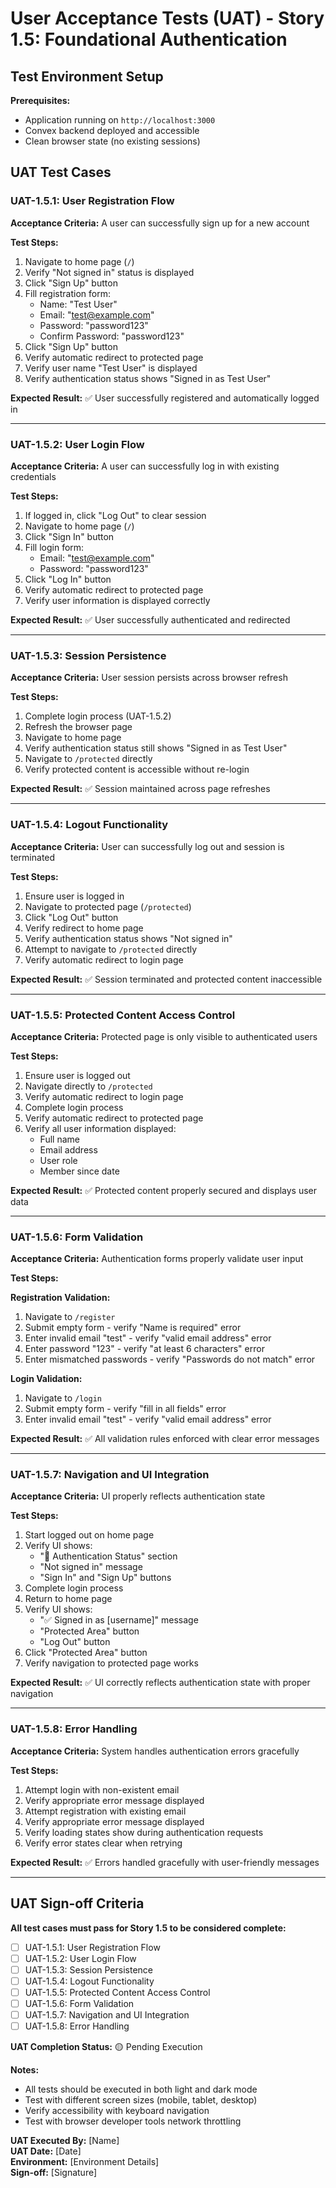 # User Acceptance Tests (UAT) - Story 1.5: Foundational Authentication

## Test Environment Setup

**Prerequisites:**
- Application running on `http://localhost:3000`
- Convex backend deployed and accessible
- Clean browser state (no existing sessions)

## UAT Test Cases

### UAT-1.5.1: User Registration Flow
**Acceptance Criteria:** A user can successfully sign up for a new account

**Test Steps:**
1. Navigate to home page (`/`)
2. Verify "Not signed in" status is displayed
3. Click "Sign Up" button
4. Fill registration form:
   - Name: "Test User"
   - Email: "test@example.com" 
   - Password: "password123"
   - Confirm Password: "password123"
5. Click "Sign Up" button
6. Verify automatic redirect to protected page
7. Verify user name "Test User" is displayed
8. Verify authentication status shows "Signed in as Test User"

**Expected Result:** ✅ User successfully registered and automatically logged in

---

### UAT-1.5.2: User Login Flow
**Acceptance Criteria:** A user can successfully log in with existing credentials

**Test Steps:**
1. If logged in, click "Log Out" to clear session
2. Navigate to home page (`/`)
3. Click "Sign In" button
4. Fill login form:
   - Email: "test@example.com"
   - Password: "password123" 
5. Click "Log In" button
6. Verify automatic redirect to protected page
7. Verify user information is displayed correctly

**Expected Result:** ✅ User successfully authenticated and redirected

---

### UAT-1.5.3: Session Persistence
**Acceptance Criteria:** User session persists across browser refresh

**Test Steps:**
1. Complete login process (UAT-1.5.2)
2. Refresh the browser page
3. Navigate to home page
4. Verify authentication status still shows "Signed in as Test User"
5. Navigate to `/protected` directly
6. Verify protected content is accessible without re-login

**Expected Result:** ✅ Session maintained across page refreshes

---

### UAT-1.5.4: Logout Functionality  
**Acceptance Criteria:** User can successfully log out and session is terminated

**Test Steps:**
1. Ensure user is logged in
2. Navigate to protected page (`/protected`)
3. Click "Log Out" button
4. Verify redirect to home page
5. Verify authentication status shows "Not signed in"
6. Attempt to navigate to `/protected` directly
7. Verify automatic redirect to login page

**Expected Result:** ✅ Session terminated and protected content inaccessible

---

### UAT-1.5.5: Protected Content Access Control
**Acceptance Criteria:** Protected page is only visible to authenticated users

**Test Steps:**
1. Ensure user is logged out
2. Navigate directly to `/protected`
3. Verify automatic redirect to login page
4. Complete login process
5. Verify automatic redirect to protected page
6. Verify all user information displayed:
   - Full name
   - Email address
   - User role
   - Member since date

**Expected Result:** ✅ Protected content properly secured and displays user data

---

### UAT-1.5.6: Form Validation
**Acceptance Criteria:** Authentication forms properly validate user input

**Test Steps:**

**Registration Validation:**
1. Navigate to `/register`
2. Submit empty form - verify "Name is required" error
3. Enter invalid email "test" - verify "valid email address" error  
4. Enter password "123" - verify "at least 6 characters" error
5. Enter mismatched passwords - verify "Passwords do not match" error

**Login Validation:**
1. Navigate to `/login`
2. Submit empty form - verify "fill in all fields" error
3. Enter invalid email "test" - verify "valid email address" error

**Expected Result:** ✅ All validation rules enforced with clear error messages

---

### UAT-1.5.7: Navigation and UI Integration
**Acceptance Criteria:** UI properly reflects authentication state

**Test Steps:**
1. Start logged out on home page
2. Verify UI shows:
   - "🔐 Authentication Status" section
   - "Not signed in" message
   - "Sign In" and "Sign Up" buttons
3. Complete login process
4. Return to home page
5. Verify UI shows:
   - "✅ Signed in as [username]" message
   - "Protected Area" button
   - "Log Out" button
6. Click "Protected Area" button
7. Verify navigation to protected page works

**Expected Result:** ✅ UI correctly reflects authentication state with proper navigation

---

### UAT-1.5.8: Error Handling
**Acceptance Criteria:** System handles authentication errors gracefully

**Test Steps:**
1. Attempt login with non-existent email
2. Verify appropriate error message displayed
3. Attempt registration with existing email
4. Verify appropriate error message displayed
5. Verify loading states show during authentication requests
6. Verify error states clear when retrying

**Expected Result:** ✅ Errors handled gracefully with user-friendly messages

---

## UAT Sign-off Criteria

**All test cases must pass for Story 1.5 to be considered complete:**

- [ ] UAT-1.5.1: User Registration Flow
- [ ] UAT-1.5.2: User Login Flow  
- [ ] UAT-1.5.3: Session Persistence
- [ ] UAT-1.5.4: Logout Functionality
- [ ] UAT-1.5.5: Protected Content Access Control
- [ ] UAT-1.5.6: Form Validation
- [ ] UAT-1.5.7: Navigation and UI Integration
- [ ] UAT-1.5.8: Error Handling

**UAT Completion Status:** 🟡 Pending Execution

**Notes:**
- All tests should be executed in both light and dark mode
- Test with different screen sizes (mobile, tablet, desktop)
- Verify accessibility with keyboard navigation
- Test with browser developer tools network throttling

**UAT Executed By:** [Name]  
**UAT Date:** [Date]  
**Environment:** [Environment Details]  
**Sign-off:** [Signature]